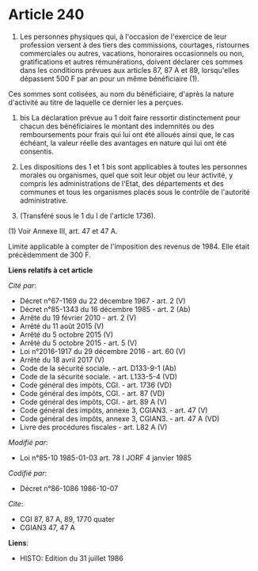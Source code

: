 # Article 240

1. Les personnes physiques qui, à l'occasion de l'exercice de leur profession versent à des tiers des commissions, courtages,
ristournes commerciales ou autres, vacations, honoraires occasionnels ou non, gratifications et autres rémunérations, doivent
déclarer ces sommes dans les conditions prévues aux articles 87, 87 A et 89, lorsqu'elles dépassent 500 F par an pour un même
bénéficiaire (1).

Ces sommes sont cotisées, au nom du bénéficiaire, d'après la nature d'activité au titre de laquelle ce dernier les a perçues.

1. bis La déclaration prévue au 1 doit faire ressortir distinctement pour chacun des bénéficiaires le montant des indemnités
ou des remboursements pour frais qui lui ont été alloués ainsi que, le cas échéant, la valeur réelle des avantages en nature
qui lui ont été consentis.

2. Les dispositions des 1 et 1 bis sont applicables à toutes les personnes morales ou organismes, quel que soit leur objet ou
leur activité, y compris les administrations de l'Etat, des départements et des communes et tous les organismes placés sous
le contrôle de l'autorité administrative.

3. (Transféré sous le 1 du I de l'article 1736).

(1) Voir Annexe III, art. 47 et 47 A.

Limite applicable à compter de l'imposition des revenus de 1984. Elle était précèdemment de 300 F.

**Liens relatifs à cet article**

_Cité par_:

  - Décret n°67-1169 du 22 décembre 1967 - art. 2 (V)
  - Décret n°85-1343 du 16 décembre 1985 - art. 2 (Ab)
  - Arrêté du 19 février 2010 - art. 2 (V)
  - Arrêté du 11 août 2015 (V)
  - Arrêté du 5 octobre 2015 (V)
  - Arrêté du 5 octobre 2015 - art. 5 (V)
  - Loi n°2016-1917 du 29 décembre 2016 - art. 60 (V)
  - Arrêté du 18 avril 2017 (V)
  - Code de la sécurité sociale. - art. D133-9-1 (Ab)
  - Code de la sécurité sociale. - art. L133-5-4 (VD)
  - Code général des impôts, CGI. - art. 1736 (VD)
  - Code général des impôts, CGI. - art. 87 (VD)
  - Code général des impôts, CGI. - art. 89 A (V)
  - Code général des impôts, annexe 3, CGIAN3. - art. 47 (V)
  - Code général des impôts, annexe 3, CGIAN3. - art. 47 A (VD)
  - Livre des procédures fiscales - art. L82 A (V)

_Modifié par_:

  - Loi n°85-10 1985-01-03 art. 78 I JORF 4 janvier 1985

_Codifié par_:

  - Décret n°86-1086 1986-10-07

_Cite_:

  - CGI 87, 87 A, 89, 1770 quater
  - CGIAN3 47, 47 A

**Liens**:

  - HISTO: Edition du 31 juillet 1986
